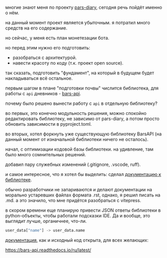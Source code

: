 многие знают меня по проекту [pars-diary](https://github.com/iamlostshe/pars-diary), сегодня речь пойдёт именно о нём.

на данный момент проект является убыточным. я потратил много средств на его содержание.

но сейчас, у меня есть план монетезации бота.

но перед этим нужно его подготовить:

- разобраться с архитектурой.
- навести красоту по коду (т.к. проект open source).

так сказать, подготовить "фундамент", на который в будущем будет накладываться всё остальное.

первым шагом в плане "подготовки почвы" числится библиотека, для работы с `api` дневников - [bars-api](https://github.com/iamlostshe/bars-api).

почему было решено вынести работу с `api` в отдельную библиотеку?

во первых, это конечно модульность решения, можно спокойно редактировать библиотеку, не зависимо от pars-diary, а потом просто обновить зависимости в pyproject.toml.

во вторых, хотел форкнуть уже существующую библиотеку BarsAPI (на данный момент от изначальной библиотеки ничего не осталось).

начал, с оптимизации кодовой базы библиотеки. на удивление, там было много сомнительных решений.

добавил пару служебных изменений (.gitignore, .vscode, ruff).

и самое интересное, что я хотел бы выделить: сделал [документацию к библиотеке](https://bars-api.readthedocs.io/ru/latest/).

обычно разработчики не запариваются и делают документации на морально устаревших файлах формата .rst, однако, я решил писать на .md. а это значило, что мне придётся разобраться с vitepress.

в скором времени еще планирую привести JSON ответы библиотеки в python-объекты, чтобы работали подсказки IDE. Да и вообще, это выглядит лучше, органичнее, что-ли.

``` python
user_data["name"] -> user_data.name
```

[документация](https://bars-api.readthedocs.io/ru/latest/), как и исходный код открыта, для всех желающих:

https://bars-api.readthedocs.io/ru/latest/
